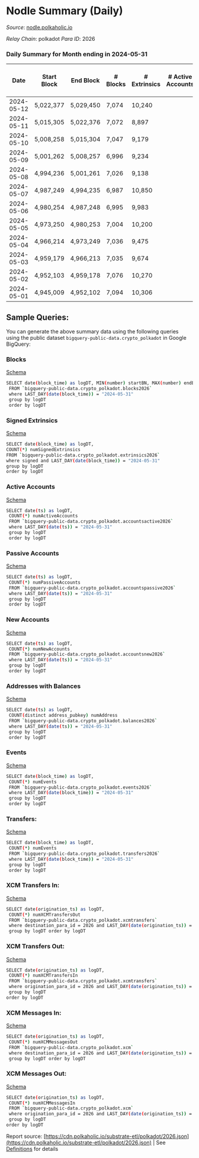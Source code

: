 # Nodle Summary (Daily)

_Source_: [nodle.polkaholic.io](https://nodle.polkaholic.io)

*Relay Chain*: polkadot
*Para ID*: 2026



### Daily Summary for Month ending in 2024-05-31


| Date    | Start Block | End Block | # Blocks | # Extrinsics | # Active Accounts | # Passive Accounts | # New Accounts | # Addresses | # Events  | # Transfers ($USD) | # XCM Transfers In ($USD) | # XCM Transfers Out ($USD) | # XCM In | # XCM Out | Issues |
|---------|-------------|-----------|----------|--------------|-------------------|--------------------|----------------|-------------|-----------|--------------------|---------------------------|----------------------------|----------|-----------|--------|
| 2024-05-12 | 5,022,377 | 5,029,450 | 7,074 | 10,240 |  |  |  |  | 403,325 | 319,122  |   |   |  |  |  |
| 2024-05-11 | 5,015,305 | 5,022,376 | 7,072 | 8,897 |  |  |  | 1,137,045 | 389,592 | 315,154  |   |   |  |  |  |
| 2024-05-10 | 5,008,258 | 5,015,304 | 7,047 | 9,179 |  |  |  | 1,135,006 | 397,258 | 320,859  |   |   |  |  |  |
| 2024-05-09 | 5,001,262 | 5,008,257 | 6,996 | 9,234 |  |  |  | 1,132,919 | 396,628 | 321,503 ($36.32) |   |   |  |  |  |
| 2024-05-08 | 4,994,236 | 5,001,261 | 7,026 | 9,138 |  |  |  | 1,131,236 | 397,440 | 322,653  |   |   |  |  |  |
| 2024-05-07 | 4,987,249 | 4,994,235 | 6,987 | 10,850 |  |  |  | 1,129,641 | 411,802 | 322,304  |   |   |  |  |  |
| 2024-05-06 | 4,980,254 | 4,987,248 | 6,995 | 9,983 |  |  |  | 1,128,245 | 401,654 | 321,004  |   |   |  |  |  |
| 2024-05-05 | 4,973,250 | 4,980,253 | 7,004 | 10,200 |  |  |  | 1,126,153 | 394,755 | 312,483  |   |   |  |  |  |
| 2024-05-04 | 4,966,214 | 4,973,249 | 7,036 | 9,475 |  |  |  | 1,124,371 | 391,744 | 312,973  |   |   |  |  |  |
| 2024-05-03 | 4,959,179 | 4,966,213 | 7,035 | 9,674 |  |  |  | 1,122,110 | 394,413 | 315,324  |   |   |  |  |  |
| 2024-05-02 | 4,952,103 | 4,959,178 | 7,076 | 10,270 |  |  |  | 1,120,188 | 403,130 | 319,803  |   |   |  |  |  |
| 2024-05-01 | 4,945,009 | 4,952,102 | 7,094 | 10,306 |  |  |  | 1,117,845 | 401,513 | 316,795 ($353.45) |   |   |  |  |  |

## Sample Queries:
You can generate the above summary data using the following queries using the public dataset `bigquery-public-data.crypto_polkadot` in Google BigQuery:


### Blocks 

[Schema](https://github.com/colorfulnotion/substrate-etl/blob/main/schema/blocks.json)

```bash
SELECT date(block_time) as logDT, MIN(number) startBN, MAX(number) endBN, COUNT(*) numBlocks 
 FROM `bigquery-public-data.crypto_polkadot.blocks2026`  
 where LAST_DAY(date(block_time)) = "2024-05-31" 
 group by logDT 
 order by logDT
```

### Signed Extrinsics 

[Schema](https://github.com/colorfulnotion/substrate-etl/blob/main/schema/extrinsics.json)

```bash
SELECT date(block_time) as logDT, 
COUNT(*) numSignedExtrinsics 
FROM `bigquery-public-data.crypto_polkadot.extrinsics2026`  
where signed and LAST_DAY(date(block_time)) = "2024-05-31" 
group by logDT 
order by logDT
```

### Active Accounts 

[Schema](https://github.com/colorfulnotion/substrate-etl/blob/main/schema/accountsactive.json)

```bash
SELECT date(ts) as logDT, 
 COUNT(*) numActiveAccounts 
 FROM `bigquery-public-data.crypto_polkadot.accountsactive2026` 
 where LAST_DAY(date(ts)) = "2024-05-31" 
 group by logDT 
 order by logDT
```

### Passive Accounts 

[Schema](https://github.com/colorfulnotion/substrate-etl/blob/main/schema/accountspassive.json)

```bash
SELECT date(ts) as logDT, 
 COUNT(*) numPassiveAccounts 
 FROM `bigquery-public-data.crypto_polkadot.accountspassive2026` 
 where LAST_DAY(date(ts)) = "2024-05-31" 
 group by logDT 
 order by logDT
```

### New Accounts 

[Schema](https://github.com/colorfulnotion/substrate-etl/blob/main/schema/accountsnew.json)

```bash
SELECT date(ts) as logDT, 
 COUNT(*) numNewAccounts 
 FROM `bigquery-public-data.crypto_polkadot.accountsnew2026` 
 where LAST_DAY(date(ts)) = "2024-05-31" 
 group by logDT
 order by logDT
```

### Addresses with Balances 

[Schema](https://github.com/colorfulnotion/substrate-etl/blob/main/schema/balances.json)

```bash
SELECT date(ts) as logDT,
 COUNT(distinct address_pubkey) numAddress 
 FROM `bigquery-public-data.crypto_polkadot.balances2026` 
 where LAST_DAY(date(ts)) = "2024-05-31" 
 group by logDT 
 order by logDT
```

### Events 

[Schema](https://github.com/colorfulnotion/substrate-etl/blob/main/schema/events.json)

```bash
SELECT date(block_time) as logDT, 
 COUNT(*) numEvents 
 FROM `bigquery-public-data.crypto_polkadot.events2026` 
 where LAST_DAY(date(block_time)) = "2024-05-31" 
 group by logDT 
 order by logDT
```

### Transfers:

[Schema](https://github.com/colorfulnotion/substrate-etl/blob/main/schema/transfers.json)

```bash
SELECT date(block_time) as logDT, 
 COUNT(*) numEvents 
 FROM `bigquery-public-data.crypto_polkadot.transfers2026` 
 where LAST_DAY(date(block_time)) = "2024-05-31" 
 group by logDT 
 order by logDT
```

### XCM Transfers In: 

[Schema](https://github.com/colorfulnotion/substrate-etl/blob/main/schema/xcmtransfers.json)

```bash
SELECT date(origination_ts) as logDT, 
 COUNT(*) numXCMTransfersOut 
 FROM `bigquery-public-data.crypto_polkadot.xcmtransfers` 
 where destination_para_id = 2026 and LAST_DAY(date(origination_ts)) = "2024-05-31" 
 group by logDT order by logDT
```

### XCM Transfers Out: 

[Schema](https://github.com/colorfulnotion/substrate-etl/blob/main/schema/xcmtransfers.json)

```bash
SELECT date(origination_ts) as logDT, 
 COUNT(*) numXCMTransfersIn 
 FROM `bigquery-public-data.crypto_polkadot.xcmtransfers` 
 where origination_para_id = 2026 and LAST_DAY(date(origination_ts)) = "2024-05-31" 
 group by logDT 
order by logDT
```

### XCM Messages In: 

[Schema](https://github.com/colorfulnotion/substrate-etl/blob/main/schema/xcm.json)

```bash
SELECT date(origination_ts) as logDT, 
 COUNT(*) numXCMMessagesOut 
 FROM `bigquery-public-data.crypto_polkadot.xcm` 
 where destination_para_id = 2026 and LAST_DAY(date(origination_ts)) = "2024-05-31" 
 group by logDT order by logDT
```

### XCM Messages Out: 

[Schema](https://github.com/colorfulnotion/substrate-etl/blob/main/schema/xcm.json)

```bash
SELECT date(origination_ts) as logDT, 
 COUNT(*) numXCMMessagesIn 
 FROM `bigquery-public-data.crypto_polkadot.xcm` 
 where origination_para_id = 2026 and LAST_DAY(date(origination_ts)) = "2024-05-31" 
 group by logDT 
order by logDT
```


Report source: [https://cdn.polkaholic.io/substrate-etl/polkadot/2026.json](https://cdn.polkaholic.io/substrate-etl/polkadot/2026.json) | See [Definitions](/DEFINITIONS.md) for details
